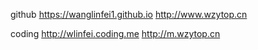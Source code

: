 github
https://wanglinfei1.github.io
http://www.wzytop.cn



coding
http://wlinfei.coding.me
http://m.wzytop.cn
